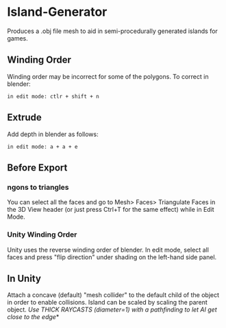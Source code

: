 # Island-Generator
Produces a .obj file mesh to aid in semi-procedurally generated islands for games.

## Winding Order
Winding order may be incorrect for some of the polygons. To correct in blender:
```
in edit mode: ctlr + shift + n
```

## Extrude
Add depth in blender as follows:
```
in edit mode: a + a + e
```

## Before Export 
### ngons to triangles
You can select all the faces and go to Mesh> Faces> Triangulate Faces in the 3D View header (or just press Ctrl+T for the same effect) while in Edit Mode.

### Unity Winding Order
Unity uses the reverse winding order of blender. In edit mode, select all faces and press "flip direction" under shading on the left-hand side panel.

## In Unity
Attach a concave (default) "mesh collider" to the default child of the object in order to enable collisions.
Island can be scaled by scaling the parent object.
**Use THICK RAYCASTS (diameter=1) with a* pathfinding to let AI get close to the edge**
